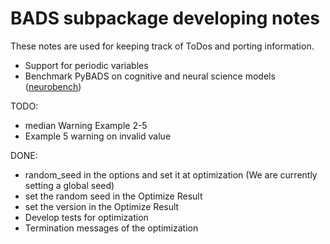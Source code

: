 # BADS subpackage developing notes

These notes are used for keeping track of ToDos and porting information.

* Support for periodic variables
* Benchmark PyBADS on cognitive and neural science models ([neurobench](https://github.com/lacerbi/neurobench))

TODO:
 - median Warning Example 2-5
 - Example 5 warning on invalid value
 

DONE:
- random_seed in the options and set it at optimization (We are currently setting a global seed)
- set the random seed in the Optimize Result
- set the version in the Optimize Result
- Develop tests for optimization
- Termination messages of the optimization
